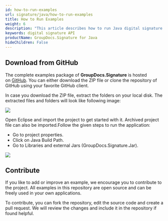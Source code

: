 ```yaml
---
id: how-to-run-examples
url: signature/java/how-to-run-examples
title: How to Run Examples
weight: 6
description: "This article describes how to run Java digital signature API code examples. We offer multiple solutions on how you can run GroupDocs.Signature examples, by building your own or using our back-end or front-end examples out-of-the-box."
keywords: digital signature API
productName: GroupDocs.Signature for Java
hideChildren: False
---
```

  

## Download from GitHub

The complete examples package of **GroupDocs.Signature** is hosted on [GitHub](https://github.com/groupdocs-signature/GroupDocs.Signature-for-Java). You can either download the ZIP file or clone the repository of GitHub using your favorite GitHub client.

In case you download the ZIP file, extract the folders on your local disk. The extracted files and folders will look like following image:

![](signature/java/images/how-to-run-examples.png)

Open Eclipse and import the project to get started with it. Archived project file can also be imported.Follow the given steps to run the application:

*   Go to project properties.
*   Click on Java Build Path.
*   Go to Libraries and external Jars (GroupDocs.Signature.Jar).

![](signature/java/images/how-to-run-examples_1.png)

## Contribute

If you like to add or improve an example, we encourage you to contribute to the project. All examples in this repository are open source and can be freely used in your own applications.

To contribute, you can fork the repository, edit the source code and create a pull request. We will review the changes and include it in the repository if found helpful.
